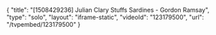 {
    "title": "[1508429236] Julian Clary Stuffs Sardines - Gordon Ramsay",
    "type": "solo",
    "layout": "iframe-static",
    "videoId": "123179500",
    "url": "\/tvpembed\/123179500"
}